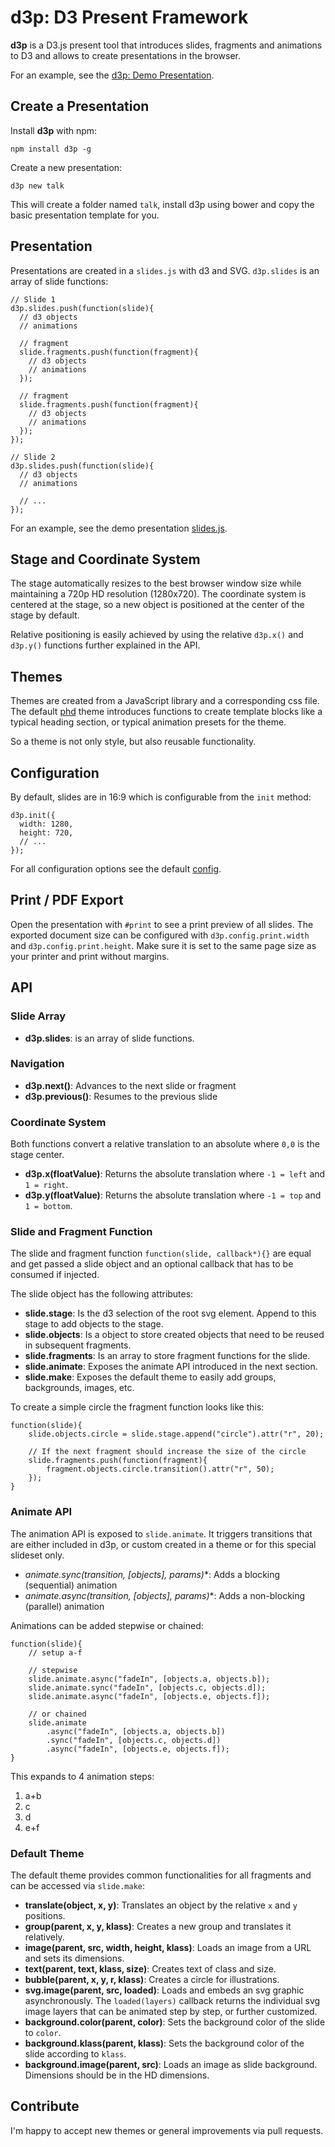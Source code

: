 # d3p: D3 Present Framework

**d3p** is a D3.js present tool that introduces slides, fragments and animations to D3 and allows to create presentations in the browser.

For an example, see the [d3p: Demo Presentation](http://southdesign.github.io/d3p).

## Create a Presentation

Install **d3p** with npm:

    npm install d3p -g

Create a new presentation:

    d3p new talk

This will create a folder named `talk`, install d3p using bower and copy the basic presentation template for you.

## Presentation

Presentations are created in a `slides.js` with d3 and SVG. `d3p.slides` is an array of slide functions:

    // Slide 1
    d3p.slides.push(function(slide){
      // d3 objects
      // animations
      
      // fragment
      slide.fragments.push(function(fragment){
        // d3 objects
        // animations
      });
      
      // fragment
      slide.fragments.push(function(fragment){
        // d3 objects
        // animations
      });
    });

    // Slide 2
    d3p.slides.push(function(slide){
      // d3 objects
      // animations
      
      // ...
    });


For an example, see the demo presentation [slides.js](https://github.com/southdesign/d3p/blob/master/template/slides.js).

## Stage and Coordinate System

The stage automatically resizes to the best browser window size while maintaining a 720p HD resolution (1280x720). The coordinate system is centered at the stage, so a new object is positioned at the center of the stage by default.

Relative positioning is easily achieved by using the relative `d3p.x()` and `d3p.y()` functions further explained in the API.

## Themes

Themes are created from a JavaScript library and a corresponding css file.
The default [phd](https://github.com/southdesign/d3p/blob/master/themes/phd) theme introduces functions to create template blocks like a typical heading section, or typical animation presets for the theme.

So a theme is not only style, but also reusable functionality.

## Configuration

By default, slides are in 16:9 which is configurable from the `init` method:

    d3p.init({
      width: 1280,
      height: 720,
      // ...
    });

For all configuration options see the default [config](https://github.com/southdesign/d3p/blob/master/src/config.js).

## Print / PDF Export

Open the presentation with `#print` to see a print preview of all slides.
The exported document size can be configured with `d3p.config.print.width` and `d3p.config.print.height`.
Make sure it is set to the same page size as your printer and print without margins.


## API

### Slide Array

* **d3p.slides**: is an array of slide functions.

### Navigation

* **d3p.next()**: Advances to the next slide or fragment
* **d3p.previous()**: Resumes to the previous slide

### Coordinate System

Both functions convert a relative translation to an absolute where `0,0` is the stage center.

* **d3p.x(floatValue)**: Returns the absolute translation where `-1 = left` and `1 = right`.
* **d3p.y(floatValue)**: Returns the absolute translation where `-1 = top` and `1 = bottom`.

### Slide and Fragment Function

The slide and fragment function `function(slide, callback*){}` are equal and get passed a slide object and an optional callback that has to be consumed if injected.

The slide object has the following attributes:

* **slide.stage**: Is the d3 selection of the root svg element. Append to this stage to add objects to the stage.
* **slide.objects**: Is a object to store created objects that need to be reused in subsequent fragments.
* **slide.fragments**: Is an array to store fragment functions for the slide.
* **slide.animate**: Exposes the animate API introduced in the next section.
* **slide.make**: Exposes the default theme to easily add groups, backgrounds, images, etc.


To create a simple circle the fragment function looks like this:
    
    function(slide){
    	slide.objects.circle = slide.stage.append("circle").attr("r", 20);
    	
    	// If the next fragment should increase the size of the circle
    	slide.fragments.push(function(fragment){
    		fragment.objects.circle.transition().attr("r", 50);
    	});
    }
	

### Animate API

The animation API is exposed to `slide.animate`. It triggers transitions that are either included in d3p, or custom created in a theme or for this special slideset only.

* **animate.sync(transition, [objects], params*)**: Adds a blocking (sequential) animation
* **animate.async(transition, [objects], params*)**: Adds a non-blocking (parallel) animation

Animations can be added stepwise or chained:

    function(slide){
    	// setup a-f
    	
    	// stepwise
    	slide.animate.async("fadeIn", [objects.a, objects.b]);
    	slide.animate.sync("fadeIn", [objects.c, objects.d]);
    	slide.animate.async("fadeIn", [objects.e, objects.f]);
    	
    	// or chained
    	slide.animate
    		.async("fadeIn", [objects.a, objects.b])
    		.sync("fadeIn", [objects.c, objects.d])
    		.async("fadeIn", [objects.e, objects.f]);
    }
    
This expands to 4 animation steps:

1. a+b
2. c
3. d
4. e+f

### Default Theme

The default theme provides common functionalities for all fragments and can be accessed via `slide.make`:

* **translate(object, x, y)**: Translates an object by the relative `x` and `y` positions.
* **group(parent, x, y, klass)**: Creates a new group and translates it relatively.
* **image(parent, src, width, height, klass)**: Loads an image from a URL and sets its dimensions.
* **text(parent, text, klass, size)**: Creates text of class and size.
* **bubble(parent, x, y, r, klass)**: Creates a circle for illustrations.
* **svg.image(parent, src, loaded)**: Loads and embeds an svg graphic asynchronously. The `loaded(layers)` callback returns the individual svg image layers that can be animated step by step, or further customized.
* **background.color(parent, color)**: Sets the background color of the slide to `color`.
* **background.klass(parent, klass)**: Sets the background color of the slide according to `klass`.
* **background.image(parent, src)**: Loads an image as slide background. Dimensions should be in the HD dimensions.

## Contribute

I'm happy to accept new themes or general improvements via pull requests.


	



